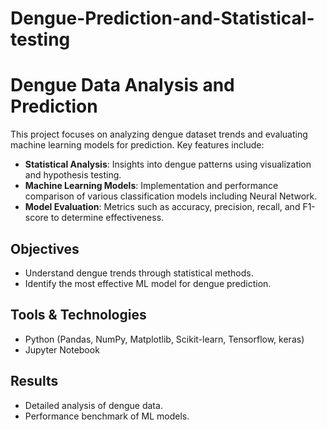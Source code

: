 # Dengue-Prediction-and-Statistical-testing

# Dengue Data Analysis and Prediction

This project focuses on analyzing dengue dataset trends and evaluating machine learning models for prediction. Key features include:

- **Statistical Analysis**: Insights into dengue patterns using visualization and hypothesis testing.
- **Machine Learning Models**: Implementation and performance comparison of various classification models including Neural Network.
- **Model Evaluation**: Metrics such as accuracy, precision, recall, and F1-score to determine effectiveness.

## Objectives
- Understand dengue trends through statistical methods.
- Identify the most effective ML model for dengue prediction.

## Tools & Technologies
- Python (Pandas, NumPy, Matplotlib, Scikit-learn, Tensorflow, keras)
- Jupyter Notebook

## Results
- Detailed analysis of dengue data.
- Performance benchmark of ML models.
